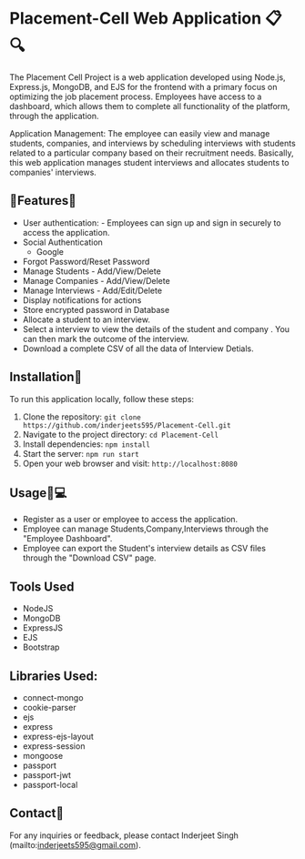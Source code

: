 # Placement-Cell Web Application 📋🔍
The Placement Cell Project is a web application developed using Node.js, Express.js, MongoDB, and EJS for the frontend with a primary focus on optimizing the job placement process. Employees have access to a dashboard, which allows them to complete all functionality of the platform, through the application.

Application Management:
The employee can easily view and manage students, companies, and interviews by scheduling interviews with students related to a particular company based on their recruitment needs. Basically, this web application manages student interviews and allocates students to companies' interviews. 


## 🌟Features🌟

- User authentication: -	Employees can sign up and sign in securely to access the application.
- Social Authentication
  - Google
- Forgot Password/Reset Password
- Manage Students - Add/View/Delete 
- Manage Companies - Add/View/Delete 
- Manage Interviews - Add/Edit/Delete 
- Display notifications for actions
- Store encrypted password in Database
- Allocate a student to an interview.
- Select a interview to view the details of the student and company . You can then mark the outcome of the interview.
-	Download a complete CSV of all the data of Interview Detials.

## Installation🚀

To run this application locally, follow these steps:

1. Clone the repository: `git clone https://github.com/inderjeets595/Placement-Cell.git`
2. Navigate to the project directory: `cd Placement-Cell`
3. Install dependencies: `npm install`
4. Start the server: `npm run start`
5. Open your web browser and visit: `http://localhost:8080`

## Usage🏢💻

- Register as a user or employee to access the application.
- Employee can manage Students,Company,Interviews  through the "Employee Dashboard".
- Employee can export the Student's interview details as CSV files through the "Download CSV" page.

## Tools Used
- NodeJS
- MongoDB
- ExpressJS
- EJS
- Bootstrap

## Libraries Used:
- connect-mongo
- cookie-parser
- ejs
- express
- express-ejs-layout
- express-session
- mongoose
- passport
- passport-jwt
- passport-local

## Contact🤝

For any inquiries or feedback, please contact Inderjeet Singh (mailto:inderjeets595@gmail.com).
